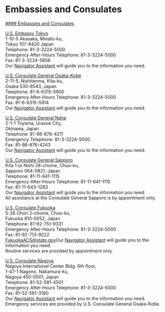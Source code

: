 # Embassies and Consulates

[#### Embassies and Consulates](javascript:void(0); "Embassies and Consulates")

[U.S. Embassy Tokyo](https://jp.usembassy.gov/)  
1-10-5 Akasaka, Minato-ku,  
Tokyo 107-8420 Japan  
Telephone: 81-3-3224-5000  
Emergency After-Hours Telephone: 81-3-3224-5000  
Fax: 81-3-3224-5856  
Our [Navigator Assistant](https://docs.google.com/forms/d/e/1FAIpQLSft-kXOP0ioRFhnsVP4rO4jJ0DDGRfBbPj7ddCZWToI7jl9DA/viewform) will guide you to the information you need.

[U.S. Consulate General Osaka-Kobe](https://jp.usembassy.gov/contact/#osaka)  
2-11-5, Nishitenma, Kita-ku,  
Osaka 530-8543, Japan  
Telephone: 81-6-6315-5900  
Emergency After-Hours Telephone: 81-3-3224-5000  
Fax: 81-6-6315-5914  
Our [Navigator Assistant](https://docs.google.com/forms/d/e/1FAIpQLSft-kXOP0ioRFhnsVP4rO4jJ0DDGRfBbPj7ddCZWToI7jl9DA/viewform) will guide you to the information you need.

[U.S. Consulate General Naha](https://jp.usembassy.gov/contact/#naha)  
2-1-1 Toyama, Urasoe City,  
Okinawa, Japan  
Telephone: 81-98-876-4211  
Emergency Telephone: 81-3-3224-5000  
Fax: 81-98-876-4243  
Our [Navigator Assistant](https://docs.google.com/forms/d/e/1FAIpQLSft-kXOP0ioRFhnsVP4rO4jJ0DDGRfBbPj7ddCZWToI7jl9DA/viewform) will guide you to the information you need.

[U.S. Consulate General Sapporo](https://jp.usembassy.gov/contact/#sapporo)  
Kita 1-jo Nishi 28-chome, Chuo-ku,  
Sapporo 064-0821, Japan  
Telephone: 81-11-641-1115  
Emergency After-Hours Telephone: 81-11-641-1115  
Fax: 81-11-643-1283  
Our [Navigator Assistant](https://docs.google.com/forms/d/e/1FAIpQLSft-kXOP0ioRFhnsVP4rO4jJ0DDGRfBbPj7ddCZWToI7jl9DA/viewform) will guide you to the information you need.  
All assistance at the Consulate General Sapporo is by appointment only.

[U.S. Consulate Fukuoka](https://jp.usembassy.gov/contact/#fukuoka)  
5-26 Ohori 2-chome, Chuo-ku,  
Fukuoka 810-0052, Japan  
Telephone: 81-92-751-9331  
Emergency After-Hours Telephone: 81-3-3224-5000  
Fax: 81-92-713-9222  
[FukuokaACS@state.gov](mailto:FukuokaACS@state.gov)Our [Navigator Assistant](https://docs.google.com/forms/d/e/1FAIpQLSft-kXOP0ioRFhnsVP4rO4jJ0DDGRfBbPj7ddCZWToI7jl9DA/viewform) will guide you to the information you need.  
Routine services are provided by appointment only.

[U.S. Consulate Nagoya](https://jp.usembassy.gov/contact/#nagoya)  
Nagoya International Center Bldg. 6th floor,  
1-47-1 Nagono, Nakamura-ku,  
Nagoya 450-0001, Japan  
Telephone: 81-52-581-4501  
Emergency After-Hours Telephone: 81-3-3224-5000  
Fax: 81-52-581-3190  
Our [Navigator Assistant](https://docs.google.com/forms/d/e/1FAIpQLSft-kXOP0ioRFhnsVP4rO4jJ0DDGRfBbPj7ddCZWToI7jl9DA/viewform) will guide you to the information you need.  
Emergency services are provided by U.S. Consulate General Osaka-Kobe.